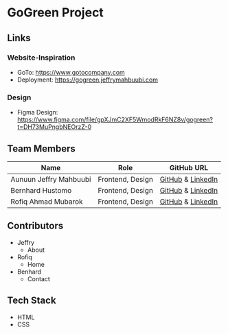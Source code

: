 # GoGreen Project

## Links

### Website-Inspiration

- GoTo: <https://www.gotocompany.com>
- Deployment: <https://gogreen.jeffrymahbuubi.com>

### Design

- Figma Design: <https://www.figma.com/file/gpXJmC2XF5WmodRkF6NZ8v/gogreen?t=DH73MuPngbNEOrzZ-0>

## Team Members

| Name                   | Role             | GitHub URL                                                                                                   |
| ---------------------- | ---------------- | ------------------------------------------------------------------------------------------------------------ |
| Aunuun Jeffry Mahbuubi | Frontend, Design | [GitHub](https://github.com/jeffrymahbuubi) & [LinkedIn](https://github.com/jeffrymahbuubi)                  |
| Bernhard Hustomo       | Frontend, Design | [GitHub](https://github.com/MatchaBear) & [LinkedIn](https://www.linkedin.com/in/bernhardhustomo/)           |
| Rofiq Ahmad Mubarok    | Frontend, Design | [GitHub](https://github.com/rofiqahmad22) & [LinkedIn](https://www.linkedin.com/in/rofiq-ahmad-m-844576235/) |

## Contributors

- Jeffry
  - About
- Rofiq
  - Home
- Benhard
  - Contact

## Tech Stack

- HTML
- CSS
